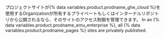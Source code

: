 プロジェクトサイトが{% data variables.product.prodname_ghe_cloud %}を使用するOrganizationが所有するプライベートもしくはインターナルリポジトリから公開されるなら、そのサイトのアクセス制御を管理できます。 In an {% data variables.product.prodname_emu_enterprise %}, all {% data variables.product.prodname_pages %} sites are privately published.
